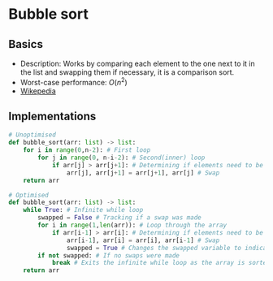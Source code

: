 # Bubble sort
## Basics
- Description: Works by comparing each element to the one next to it in the list and swapping them if necessary, it is a comparison sort.
- Worst-case performance: $O(n^2)$
- [Wikepedia](https://en.wikipedia.org/wiki/Bubble_sort)

## Implementations
```python
# Unoptimised
def bubble_sort(arr: list) -> list:
    for i in range(0,n-2): # First loop
        for j in range(0, n-i-2): # Second(inner) loop
            if arr[j] > arr[j+1]: # Determining if elements need to be swapped
                arr[j], arr[j+1] = arr[j+1], arr[j] # Swap
    return arr

# Optimised
def bubble_sort(arr: list) -> list:
    while True: # Infinite while loop
        swapped = False # Tracking if a swap was made
        for i in range(1,len(arr)): # Loop through the array
            if arr[i-1] > arr[i]: # Determining if elements need to be swapped
                arr[i-1], arr[i] = arr[i], arr[i-1] # Swap
                swapped = True # Changes the swapped variable to indicate a swap was made
        if not swapped: # If no swaps were made
            break # Exits the infinite while loop as the array is sorted
    return arr
```
